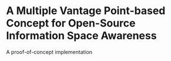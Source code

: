 # A Multiple Vantage Point-based Concept for Open-Source Information Space Awareness
A proof-of-concept implementation
